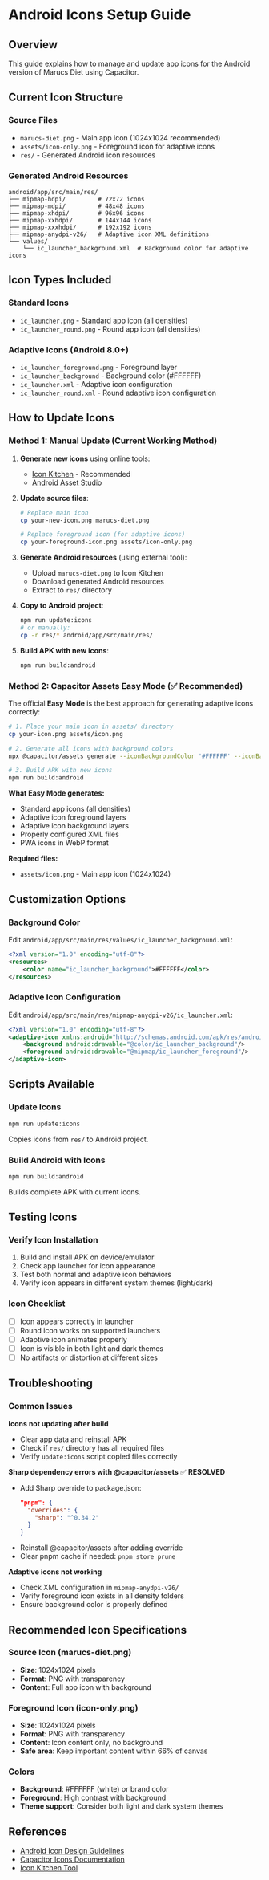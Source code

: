 # Android Icons Setup Guide

## Overview
This guide explains how to manage and update app icons for the Android version of Marucs Diet using Capacitor.

## Current Icon Structure

### Source Files
- `marucs-diet.png` - Main app icon (1024x1024 recommended)
- `assets/icon-only.png` - Foreground icon for adaptive icons
- `res/` - Generated Android icon resources

### Generated Android Resources
```
android/app/src/main/res/
├── mipmap-hdpi/         # 72x72 icons
├── mipmap-mdpi/         # 48x48 icons  
├── mipmap-xhdpi/        # 96x96 icons
├── mipmap-xxhdpi/       # 144x144 icons
├── mipmap-xxxhdpi/      # 192x192 icons
├── mipmap-anydpi-v26/   # Adaptive icon XML definitions
└── values/
    └── ic_launcher_background.xml  # Background color for adaptive icons
```

## Icon Types Included

### Standard Icons
- `ic_launcher.png` - Standard app icon (all densities)
- `ic_launcher_round.png` - Round app icon (all densities)

### Adaptive Icons (Android 8.0+)
- `ic_launcher_foreground.png` - Foreground layer
- `ic_launcher_background` - Background color (#FFFFFF)
- `ic_launcher.xml` - Adaptive icon configuration
- `ic_launcher_round.xml` - Round adaptive icon configuration

## How to Update Icons

### Method 1: Manual Update (Current Working Method)

1. **Generate new icons** using online tools:
   - [Icon Kitchen](https://icon.kitchen/) - Recommended
   - [Android Asset Studio](https://romannurik.github.io/AndroidAssetStudio/)

2. **Update source files**:
   ```bash
   # Replace main icon
   cp your-new-icon.png marucs-diet.png
   
   # Replace foreground icon (for adaptive icons)
   cp your-foreground-icon.png assets/icon-only.png
   ```

3. **Generate Android resources** (using external tool):
   - Upload `marucs-diet.png` to Icon Kitchen
   - Download generated Android resources
   - Extract to `res/` directory

4. **Copy to Android project**:
   ```bash
   npm run update:icons
   # or manually:
   cp -r res/* android/app/src/main/res/
   ```

5. **Build APK with new icons**:
   ```bash
   npm run build:android
   ```

### Method 2: Capacitor Assets Easy Mode (✅ Recommended)

The official **Easy Mode** is the best approach for generating adaptive icons correctly:

```bash
# 1. Place your main icon in assets/ directory
cp your-icon.png assets/icon.png

# 2. Generate all icons with background colors
npx @capacitor/assets generate --iconBackgroundColor '#FFFFFF' --iconBackgroundColorDark '#1a1a1a'

# 3. Build APK with new icons
npm run build:android
```

**What Easy Mode generates:**
- Standard app icons (all densities)
- Adaptive icon foreground layers
- Adaptive icon background layers  
- Properly configured XML files
- PWA icons in WebP format

**Required files:**
- `assets/icon.png` - Main app icon (1024x1024)

## Customization Options

### Background Color
Edit `android/app/src/main/res/values/ic_launcher_background.xml`:
```xml
<?xml version="1.0" encoding="utf-8"?>
<resources>
    <color name="ic_launcher_background">#FFFFFF</color>
</resources>
```

### Adaptive Icon Configuration
Edit `android/app/src/main/res/mipmap-anydpi-v26/ic_launcher.xml`:
```xml
<?xml version="1.0" encoding="utf-8"?>
<adaptive-icon xmlns:android="http://schemas.android.com/apk/res/android">
    <background android:drawable="@color/ic_launcher_background"/>
    <foreground android:drawable="@mipmap/ic_launcher_foreground"/>
</adaptive-icon>
```

## Scripts Available

### Update Icons
```bash
npm run update:icons
```
Copies icons from `res/` to Android project.

### Build Android with Icons
```bash
npm run build:android
```
Builds complete APK with current icons.

## Testing Icons

### Verify Icon Installation
1. Build and install APK on device/emulator
2. Check app launcher for icon appearance
3. Test both normal and adaptive icon behaviors
4. Verify icon appears in different system themes (light/dark)

### Icon Checklist
- [ ] Icon appears correctly in launcher
- [ ] Round icon works on supported launchers
- [ ] Adaptive icon animates properly
- [ ] Icon is visible in both light and dark themes
- [ ] No artifacts or distortion at different sizes

## Troubleshooting

### Common Issues

**Icons not updating after build**
- Clear app data and reinstall APK
- Check if `res/` directory has all required files
- Verify `update:icons` script copied files correctly

**Sharp dependency errors with @capacitor/assets** ✅ **RESOLVED**
- Add Sharp override to package.json:
  ```json
  "pnpm": {
    "overrides": {
      "sharp": "^0.34.2"
    }
  }
  ```
- Reinstall @capacitor/assets after adding override
- Clear pnpm cache if needed: `pnpm store prune`

**Adaptive icons not working**
- Check XML configuration in `mipmap-anydpi-v26/`
- Verify foreground icon exists in all density folders
- Ensure background color is properly defined

## Recommended Icon Specifications

### Source Icon (marucs-diet.png)
- **Size**: 1024x1024 pixels
- **Format**: PNG with transparency
- **Content**: Full app icon with background

### Foreground Icon (icon-only.png)  
- **Size**: 1024x1024 pixels
- **Format**: PNG with transparency
- **Content**: Icon content only, no background
- **Safe area**: Keep important content within 66% of canvas

### Colors
- **Background**: #FFFFFF (white) or brand color
- **Foreground**: High contrast with background
- **Theme support**: Consider both light and dark system themes

## References
- [Android Icon Design Guidelines](https://developer.android.com/guide/practices/ui_guidelines/icon_design_adaptive)
- [Capacitor Icons Documentation](https://capacitorjs.com/docs/guides/splash-screens-and-icons)
- [Icon Kitchen Tool](https://icon.kitchen/)
